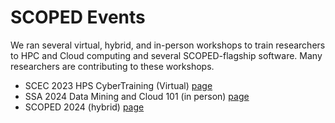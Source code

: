 # SCOPED Events

We ran several virtual, hybrid, and in-person workshops to train researchers to HPC and Cloud computing and several SCOPED-flagship software. Many researchers are contributing to these workshops.

* SCEC 2023 HPS CyberTraining (Virtual) [page](./hps2023.md)
* SSA 2024 Data Mining and Cloud 101 (in person) [page](./ssa2024.md)
* SCOPED 2024 (hybrid) [page](./scoped2024.md)